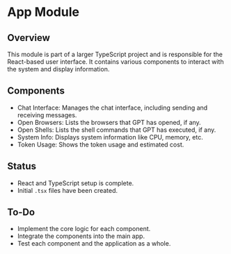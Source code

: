 # App Module

## Overview

This module is part of a larger TypeScript project and is responsible for the React-based user interface. It contains various components to interact with the system and display information.

## Components

- Chat Interface: Manages the chat interface, including sending and receiving messages.
- Open Browsers: Lists the browsers that GPT has opened, if any.
- Open Shells: Lists the shell commands that GPT has executed, if any.
- System Info: Displays system information like CPU, memory, etc.
- Token Usage: Shows the token usage and estimated cost.

## Status

- React and TypeScript setup is complete.
- Initial `.tsx` files have been created.

## To-Do

- Implement the core logic for each component.
- Integrate the components into the main app.
- Test each component and the application as a whole.
